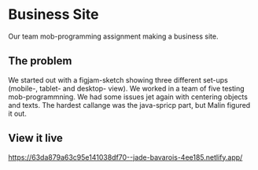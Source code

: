 # Business Site
Our team mob-programming assignment making a business site.

## The problem
We started out with a figjam-sketch showing three different set-ups (mobile-, tablet- and desktop- view). We worked in a team of five testing mob-programmning. We had some issues jet again with centering objects and texts. The hardest callange was the java-spricp part, but Malin figured it out.

## View it live
https://63da879a63c95e141038df70--jade-bavarois-4ee185.netlify.app/
